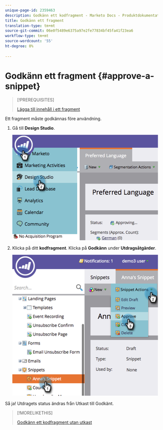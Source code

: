 ```yaml
---
unique-page-id: 2359463
description: Godkänn ett kodfragment - Marketo Docs - Produktdokumentation
title: Godkänn ett fragment
translation-type: tm+mt
source-git-commit: 06e0f5489e6375a97e2fe77834bf45fa41f23ea6
workflow-type: tm+mt
source-wordcount: '55'
ht-degree: 0%

---
```



# Godkänn ett fragment {#approve-a-snippet}

>[!PREREQUISITES]
>
>[Lägga till innehåll i ett fragment](/help/marketo/product-docs/personalization/segmentation-and-snippets/snippets/add-content-to-a-snippet.md)

Ett fragment måste godkännas före användning.

1. Gå till **Design Studio**.

   ![](assets/image2014-9-16-8-3a55-3a15.png)

1. Klicka på ditt **kodfragment**. Klicka på **Godkänn** under **Utdragsåtgärder**.

   ![](assets/image2014-9-16-8-3a55-3a24.png)

Så ja! Utdragets status ändras från Utkast till Godkänt.

>[!MORELIKETHIS]
>
>[Godkänn ett kodfragment utan utkast](/help/marketo/product-docs/personalization/segmentation-and-snippets/snippets/approve-a-snippet-with-no-draft.md)
